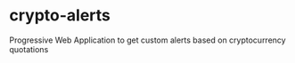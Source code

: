 # crypto-alerts
Progressive Web Application to get custom alerts based on cryptocurrency quotations
